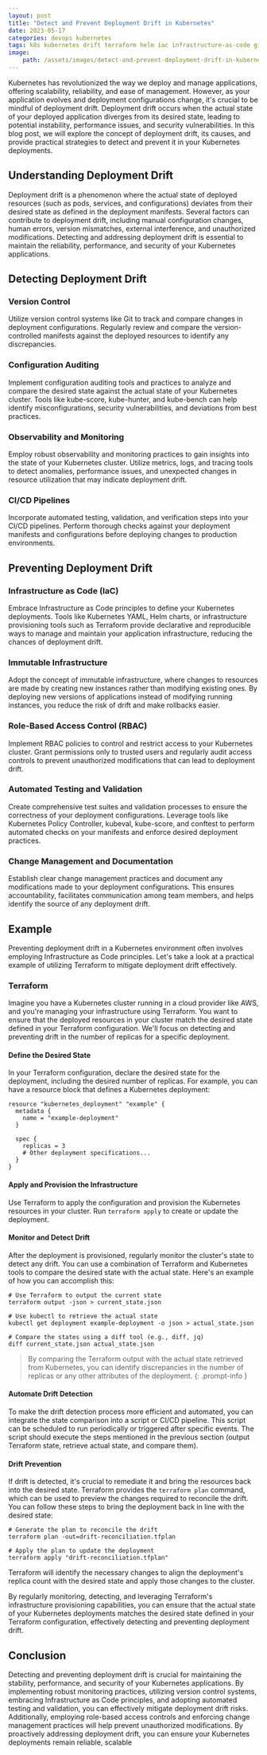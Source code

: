 ```yaml
---
layout: post
title: "Detect and Prevent Deployment Drift in Kubernetes"
date: 2023-05-17
categories: devops kubernetes
tags: k8s kubernetes drift terraform helm iac infrastructure-as-code gitops
image:
    path: /assets/images/detect-and-prevent-deployment-drift-in-kubernetes.png
---
```


Kubernetes has revolutionized the way we deploy and manage applications, offering scalability, reliability, and ease of management. However, as your application evolves and deployment configurations change, it's crucial to be mindful of deployment drift. Deployment drift occurs when the actual state of your deployed application diverges from its desired state, leading to potential instability, performance issues, and security vulnerabilities. In this blog post, we will explore the concept of deployment drift, its causes, and provide practical strategies to detect and prevent it in your Kubernetes deployments.

## Understanding Deployment Drift

Deployment drift is a phenomenon where the actual state of deployed resources (such as pods, services, and configurations) deviates from their desired state as defined in the deployment manifests. Several factors can contribute to deployment drift, including manual configuration changes, human errors, version mismatches, external interference, and unauthorized modifications. Detecting and addressing deployment drift is essential to maintain the reliability, performance, and security of your Kubernetes applications.

## Detecting Deployment Drift

### Version Control

Utilize version control systems like Git to track and compare changes in deployment configurations. Regularly review and compare the version-controlled manifests against the deployed resources to identify any discrepancies.

### Configuration Auditing

Implement configuration auditing tools and practices to analyze and compare the desired state against the actual state of your Kubernetes cluster. Tools like kube-score, kube-hunter, and kube-bench can help identify misconfigurations, security vulnerabilities, and deviations from best practices.

### Observability and Monitoring

Employ robust observability and monitoring practices to gain insights into the state of your Kubernetes cluster. Utilize metrics, logs, and tracing tools to detect anomalies, performance issues, and unexpected changes in resource utilization that may indicate deployment drift.

### CI/CD Pipelines

 Incorporate automated testing, validation, and verification steps into your CI/CD pipelines. Perform thorough checks against your deployment manifests and configurations before deploying changes to production environments.

## Preventing Deployment Drift

### Infrastructure as Code (IaC)

Embrace Infrastructure as Code principles to define your Kubernetes deployments. Tools like Kubernetes YAML, Helm charts, or infrastructure provisioning tools such as Terraform provide declarative and reproducible ways to manage and maintain your application infrastructure, reducing the chances of deployment drift.

### Immutable Infrastructure

Adopt the concept of immutable infrastructure, where changes to resources are made by creating new instances rather than modifying existing ones. By deploying new versions of applications instead of modifying running instances, you reduce the risk of drift and make rollbacks easier.

### Role-Based Access Control (RBAC)

Implement RBAC policies to control and restrict access to your Kubernetes cluster. Grant permissions only to trusted users and regularly audit access controls to prevent unauthorized modifications that can lead to deployment drift.

### Automated Testing and Validation

Create comprehensive test suites and validation processes to ensure the correctness of your deployment configurations. Leverage tools like Kubernetes Policy Controller, kubeval, kube-score, and conftest to perform automated checks on your manifests and enforce desired deployment practices.

### Change Management and Documentation

Establish clear change management practices and document any modifications made to your deployment configurations. This ensures accountability, facilitates communication among team members, and helps identify the source of any deployment drift.

## Example

Preventing deployment drift in a Kubernetes environment often involves employing Infrastructure as Code principles. Let's take a look at a practical example of utilizing Terraform to mitigate deployment drift effectively.

### Terraform

Imagine you have a Kubernetes cluster running in a cloud provider like AWS, and you're managing your infrastructure using Terraform. You want to ensure that the deployed resources in your cluster match the desired state defined in your Terraform configuration. We'll focus on detecting and preventing drift in the number of replicas for a specific deployment.

#### Define the Desired State

In your Terraform configuration, declare the desired state for the deployment, including the desired number of replicas. For example, you can have a resource block that defines a Kubernetes deployment:

```hcl
resource "kubernetes_deployment" "example" {
  metadata {
    name = "example-deployment"
  }

  spec {
    replicas = 3
    # Other deployment specifications...
  }
}
```

#### Apply and Provision the Infrastructure

Use Terraform to apply the configuration and provision the Kubernetes resources in your cluster. Run `terraform apply` to create or update the deployment.

#### Monitor and Detect Drift

After the deployment is provisioned, regularly monitor the cluster's state to detect any drift. You can use a combination of Terraform and Kubernetes tools to compare the desired state with the actual state. Here's an example of how you can accomplish this:

```shell
# Use Terraform to output the current state
terraform output -json > current_state.json

# Use kubectl to retrieve the actual state
kubectl get deployment example-deployment -o json > actual_state.json

# Compare the states using a diff tool (e.g., diff, jq)
diff current_state.json actual_state.json
```

> By comparing the Terraform output with the actual state retrieved from Kubernetes, you can identify discrepancies in the number of replicas or any other attributes of the deployment.
{: .prompt-info }

#### Automate Drift Detection

To make the drift detection process more efficient and automated, you can integrate the state comparison into a script or CI/CD pipeline. This script can be scheduled to run periodically or triggered after specific events. The script should execute the steps mentioned in the previous section (output Terraform state, retrieve actual state, and compare them).

#### Drift Prevention

If drift is detected, it's crucial to remediate it and bring the resources back into the desired state. Terraform provides the `terraform plan` command, which can be used to preview the changes required to reconcile the drift. You can follow these steps to bring the deployment back in line with the desired state:

```shell
# Generate the plan to reconcile the drift
terraform plan -out=drift-reconciliation.tfplan

# Apply the plan to update the deployment
terraform apply "drift-reconciliation.tfplan"
```

Terraform will identify the necessary changes to align the deployment's replica count with the desired state and apply those changes to the cluster.

By regularly monitoring, detecting, and leveraging Terraform's infrastructure provisioning capabilities, you can ensure that the actual state of your Kubernetes deployments matches the desired state defined in your Terraform configuration, effectively detecting and preventing deployment drift.

## Conclusion

Detecting and preventing deployment drift is crucial for maintaining the stability, performance, and security of your Kubernetes applications. By implementing robust monitoring practices, utilizing version control systems, embracing Infrastructure as Code principles, and adopting automated testing and validation, you can effectively mitigate deployment drift risks. Additionally, employing role-based access controls and enforcing change management practices will help prevent unauthorized modifications. By proactively addressing deployment drift, you can ensure your Kubernetes deployments remain reliable, scalable
